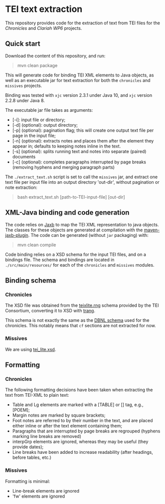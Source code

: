 # TEI text extraction 

This repository provides code for the extraction of text from TEI files for the *Chronicles* and *Clariah WP6* projects. 

## Quick start

Download the content of this repository, and run:

>   mvn clean package


This will generate code for binding TEI XML elements to Java objects, as well as an executable jar for text extraction for both the `chronicles` and `missives` projects. 

Binding was tested with `xjc` version 2.3.1 under Java 10, and `xjc` version 2.2.8 under Java 8.

The executable jar file takes as arguments:

* [-i]: input file or directory; 
* [-d] (optional): output directory; 
* [-p] (optional): pagination flag; this will create one output text file per page in the input file; 
* [-n] (optional): extracts notes and places them after the element they appear in; defaults to keeping notes inline in the text.
* [-s] (optional): splits running text and notes into separate (paired) documents
* [-c] (optional): completes paragraphs interrupted by page breaks (removing hyphens and merging paragraph parts)

The `./extract_text.sh` script is set to call the `missives` jar, and extract one text file per input file into an output directory 'out-dir', without pagination or note extraction:

>   bash extract_text.sh [path-to-TEI-input-file] [out-dir]
  

## XML-Java binding and code generation

The code relies on [Jaxb](https://javaee.github.io/jaxb-v2/) to map the TEI XML representation to java objects. The classes for these objects are generated at compilation with the [maven-jaxb-plugin](https://github.com/highsource/maven-jaxb2-plugin). The code can be generated (without `jar` packaging) with:

>   mvn clean compile

Code binding relies on a XSD schema for the input TEI files, and on a bindings file. The schema and bindings are located in `./src/main/resources/` for each of the `chronicles` and `missives` modules.

## Binding schema 

### Chronicles
The XSD file was obtained from the [teixlite.rng](https://tei-c.org/Vault/P4/xml/custom/schema/relaxng/teixlite.rng) schema provided by the TEI Consortium, converting it to XSD with [trang](https://relaxng.org/jclark/trang.html).

This schema is not exactly the same as the [DBNL schema](https://www.dbnl.org/xml/dtd/teixlite.dtd) used for the chronicles. This notably means that `cf` sections are not extracted for now.  

### Missives
We are using [tei_lite.xsd](https://tei-c.org/release/xml/tei/custom/schema/xsd/tei_lite.xsd).


## Formatting 
### Chronicles
The following formatting decisions have been taken when extracting the text from TEI-XML to plain text:

- Table and Lg elements are marked with a [TABLE] or [<type>] tag, e.g., [POEM];
- Margin notes are marked by square brackets;
- Foot notes are referred to by their number in the text, and are placed either inline or after the text element containing them;
- Paragraphs that are interrupted by page breaks are regrouped (hyphens marking line breaks are removed)
- interpGrp elements are ignored, whereas they may be useful (they provide dates);
- Line breaks have been added to increase readability (after headings, before tables, etc.)

### Missives
Formatting is minimal:

- Line-break elements are ignored
- 'fw' elements are ignored
